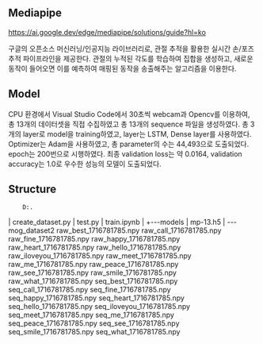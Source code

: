 ## Mediapipe

https://ai.google.dev/edge/mediapipe/solutions/guide?hl=ko

구글의 오픈소스 머신러닝/인공지능 라이브러리로, 관절 추적을 활용한 실시간 손/포즈 추적 파이프라인을 제공한다.
관절의 누적된 각도를 학습하여 집합을 생성하고, 새로운 동작이 들어오면 이를 예측하여 매핑된 동작을 송출해주는 알고리즘을 이용한다.

## Model

CPU 환경에서 Visual Studio Code에서 30초씩 webcam과 Opencv를 이용하여, 총 13개의 데이터셋을 직접 수집하였고 총 13개의 sequence 파일을 생성하였다.
총 3개의 layer로 model을 training하였고, layer는 LSTM, Dense layer를 사용하였다.
Optimizer는 Adam을 사용하였고, 총 parameter의 수는 44,493으로 도출되었다. epoch는 200번으로 시행하였다.
최종 validation loss는 약 0.0164, validation accuracy는 1.0로 우수한 성능의 모델이 도출되었다.

## Structure

        D:.
|   create_dataset.py
|   test.py
|   train.ipynb
|
+---models
|       mp-13.h5
|
\---mog_dataset2
        raw_best_1716781785.npy
        raw_call_1716781785.npy
        raw_fine_1716781785.npy
        raw_happy_1716781785.npy
        raw_heart_1716781785.npy
        raw_hello_1716781785.npy
        raw_iloveyou_1716781785.npy
        raw_meet_1716781785.npy
        raw_me_1716781785.npy
        raw_peace_1716781785.npy
        raw_see_1716781785.npy
        raw_smile_1716781785.npy
        raw_what_1716781785.npy
        seq_best_1716781785.npy
        seq_call_1716781785.npy
        seq_fine_1716781785.npy
        seq_happy_1716781785.npy
        seq_heart_1716781785.npy
        seq_hello_1716781785.npy
        seq_iloveyou_1716781785.npy
        seq_meet_1716781785.npy
        seq_me_1716781785.npy
        seq_peace_1716781785.npy
        seq_see_1716781785.npy
        seq_smile_1716781785.npy
        seq_what_1716781785.npy



        
